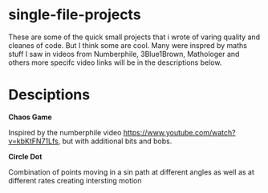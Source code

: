 # single-file-projects

These are some of the quick small projects that i wrote of varing quality and cleanes of code. But I think some are cool.
Many were inspred by maths stuff I saw in videos from Numberphile, 3Blue1Brown, Mathologer and others more specifc video 
links will be in the descriptions below.

# Desciptions

<b> Chaos Game </b>

Inspired by the numberphile video https://www.youtube.com/watch?v=kbKtFN71Lfs,
but with additional bits and bobs.

<b> Circle Dot </b>

Combination of points moving in a sin path at different angles as well as at different rates creating intersting motion
